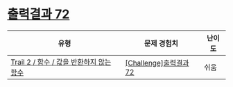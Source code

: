 # [출력결과 72](https://en.codetree.ai/trails/complete/curated-cards/challenge-reading-k201827)

|유형|문제 경험치|난이도|
|---|---|---|
|[Trail 2 / 함수 / 값을 반환하지 않는 함수](https://www.codetree.ai/trail-info/novice-mid/)|[[Challenge]출력결과 72](https://www.codetree.ai/trails/complete/curated-cards/challenge-reading-k201827/)|쉬움|

